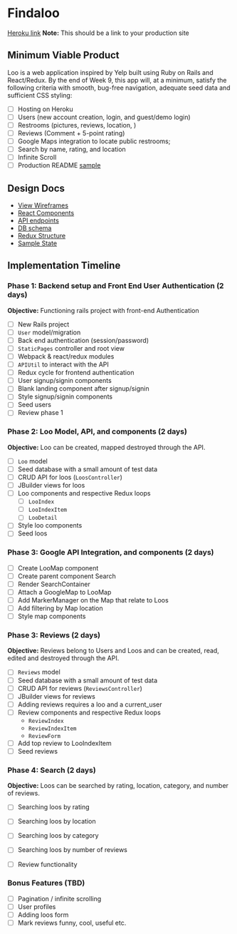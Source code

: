 # Findaloo

[Heroku link][heroku] **Note:** This should be a link to your production site

[heroku]: http://www.herokuapp.com

## Minimum Viable Product

Loo is a web application inspired by Yelp built using Ruby on Rails and React/Redux.  By the end of Week 9, this app will, at a minimum, satisfy the following criteria with smooth, bug-free navigation, adequate seed data and sufficient CSS styling:

- [ ] Hosting on Heroku
- [ ] Users (new account creation, login, and guest/demo login)
- [ ] Restrooms (pictures, reviews, location, )
- [ ] Reviews (Comment + 5-point rating)
- [ ] Google Maps integration to locate public restrooms;
- [ ] Search by name, rating, and location
- [ ] Infinite Scroll
- [ ] Production README [sample](docs/production_readme.md)

## Design Docs
* [View Wireframes][wireframes]
* [React Components][components]
* [API endpoints][api-endpoints]
* [DB schema][schema]
* [Redux Structure][redux-structure]
* [Sample State][sample-state]

[wireframes]: wireframes
[components]: component-hierarchy.md
[redux-structure]: redux-structure.md
[sample-state]: sample-state.md
[api-endpoints]: api-endpoints.md
[schema]: schema.md

## Implementation Timeline

### Phase 1: Backend setup and Front End User Authentication (2 days)

**Objective:** Functioning rails project with front-end Authentication

- [ ] New Rails project
- [ ] `User` model/migration
- [ ] Back end authentication (session/password)
- [ ] `StaticPages` controller and root view
- [ ] Webpack & react/redux modules
- [ ] `APIUtil` to interact with the API
- [ ] Redux cycle for frontend authentication
- [ ] User signup/signin components
- [ ] Blank landing component after signup/signin
- [ ] Style signup/signin components
- [ ] Seed users
- [ ] Review phase 1

### Phase 2: Loo Model, API, and components (2 days)

**Objective:** Loo can be created, mapped destroyed through
the API.

- [ ] `Loo` model
- [ ] Seed database with a small amount of test data
- [ ] CRUD API for loos (`LoosController`)
- [ ] JBuilder views for loos
- [ ] Loo components and respective Redux loops
  - [ ] `LooIndex`
  - [ ] `LooIndexItem`
  - [ ] `LooDetail`
- [ ] Style loo components
- [ ] Seed loos

### Phase 3: Google API Integration, and components (2 days)
- [ ] Create LooMap component
- [ ] Create parent component Search
- [ ] Render SearchContainer
- [ ] Attach a GoogleMap to LooMap
- [ ] Add MarkerManager on the Map that relate to Loos
- [ ] Add filtering by Map location
- [ ] Style map components

### Phase 3: Reviews (2 days)

**Objective:** Reviews belong to Users and Loos and can be created, read, edited and destroyed through the API.

- [ ] `Reviews` model
- [ ] Seed database with a small amount of test data
- [ ] CRUD API for reviews (`ReviewsController`)
- [ ] JBuilder views for reviews
- [ ] Adding reviews requires a loo and a current_user
- [ ] Review components and respective Redux loops
    - `ReviewIndex`
    - `ReviewIndexItem`
    - `ReviewForm`
- [ ] Add top review to LooIndexItem
- [ ] Seed reviews

### Phase 4: Search (2 days)

**Objective:** Loos can be searched by rating, location, category, and number of reviews.

- [ ] Searching loos by rating
- [ ] Searching loos by location
- [ ] Searching loos by category
- [ ] Searching loos by number of reviews
- [ ] Review functionality


### Bonus Features (TBD)
- [ ] Pagination / infinite scrolling
- [ ] User profiles
- [ ] Adding loos form
- [ ] Mark reviews funny, cool, useful etc.
